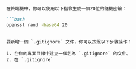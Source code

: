 ```markdown
在終端機中，你可以使用以下指令生成一個20位的隨機密鑰：

```bash
openssl rand -base64 20
```

```

要新增一個 `.gitignore` 文件，你可以按照以下步驟操作：

1. 在你的專案目錄中建立一個名為 `.gitignore` 的文件。
2. 在 `.gitignore`